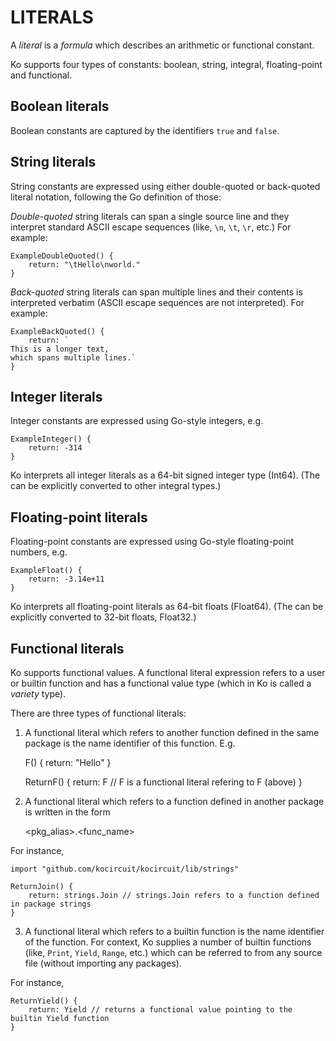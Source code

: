 # LITERALS

A _literal_ is a _formula_ which describes an arithmetic or functional constant.

Ko supports four types of constants: boolean, string, integral, floating-point and functional.

## Boolean literals

Boolean constants are captured by the identifiers `true` and `false`.

## String literals

String constants are expressed using either double-quoted or back-quoted literal notation,
following the Go definition of those:

_Double-quoted_ string literals can span a single source line and they interpret
standard ASCII escape sequences (like, `\n`, `\t`, `\r`, etc.) For example:

	ExampleDoubleQuoted() {
		return: "\tHello\nworld."
	}

_Back-quoted_ string literals can span multiple lines and their contents is interpreted
verbatim (ASCII escape sequences are not interpreted). For example:

	ExampleBackQuoted() {
		return: `
	This is a longer text,
	which spans multiple lines.`
	}

## Integer literals

Integer constants are expressed using Go-style integers, e.g. 

	ExampleInteger() {
		return: -314
	}

Ko interprets all integer literals as a 64-bit signed integer type (Int64).
(The can be explicitly converted to other integral types.)

## Floating-point literals

Floating-point constants are expressed using Go-style floating-point numbers, e.g.

	ExampleFloat() {
		return: -3.14e+11
	}

Ko interprets all floating-point literals as 64-bit floats (Float64).
(The can be explicitly converted to 32-bit floats, Float32.)

## Functional literals

Ko supports functional values. A functional literal expression
refers to a user or builtin function and has a functional value type (which
in Ko is called a _variety_ type).

There are three types of functional literals:

1. A functional literal which refers to another function defined
in the same package is the name identifier of this function. E.g.

	F() { return: "Hello" }

	ReturnF() {
		return: F // F is a functional literal refering to F (above)
	}

2. A functional literal which refers to a function defined in another
package is written in the form

	<pkg_alias>.<func_name>

For instance,

	import "github.com/kocircuit/kocircuit/lib/strings"

	ReturnJoin() {
		return: strings.Join // strings.Join refers to a function defined in package strings
	}

3. A functional literal which refers to a builtin function is the name identifier of the function.
For context, Ko supplies a number of builtin functions (like, `Print`, `Yield`, `Range`, etc.)
which can be referred to from any source file (without importing any packages).

For instance,

	ReturnYield() {
		return: Yield // returns a functional value pointing to the builtin Yield function
	}
